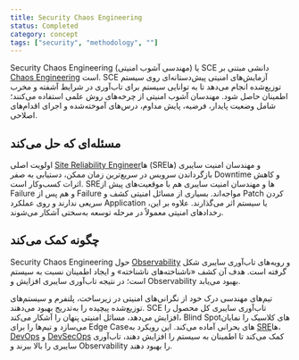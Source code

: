 ```yaml
---
title: Security Chaos Engineering
status: Completed
category: concept
tags: ["security", "methodology", ""]
---
```


Security Chaos Engineering (مهندسی آشوب امنیتی) یا SCE دانشی مبتنی بر [Chaos Engineering](/chaos-engineering/) است. SCE آزمایش‌های امنیتی پیش‌دستانه‌ای روی سیستم توزیع‌شده انجام می‌دهد تا به توانایی سیستم برای تاب‌آوری در شرایط آشفته و مخرب اطمینان حاصل شود. مهندسان آشوب امنیتی از چرخه‌های روش علمی استفاده می‌کنند؛ شامل وضعیت پایدار، فرضیه، پایش مداوم، درس‌های آموخته‌شده و اجرای اقدام‌های اصلاحی.

## مسئله‌ای که حل می‌کند

اولویت اصلی [Site Reliability Engineer](/site-reliability-engineering/)ها (SREها) و مهندسان امنیت سایبری بازگرداندن سرویس در سریع‌ترین زمان ممکن، دستیابی به صفر Downtime و کاهش اثرات کسب‌وکار است. SREها و مهندسان امنیت سایبری هم با موقعیت‌های پیش از Failure و هم پس از Failure مواجه‌اند. بسیاری از مسائل امنیتی کشف و Patch کردن سریعی ندارند و روی عملکرد Application یا سیستم اثر می‌گذارند. علاوه بر این، رخدادهای امنیتی معمولاً در مرحله توسعه به‌سختی آشکار می‌شوند.

## چگونه کمک می‌کند

Security Chaos Engineering حول [Observability](/observability/) و رویه‌های تاب‌آوری سایبری شکل گرفته است. هدف آن کشف «ناشناخته‌های ناشناخته» و ایجاد اطمینان نسبت به سیستم است؛ در نتیجه تاب‌آوری سایبری افزایش و Observability بهبود می‌یابد.

تیم‌های مهندسی درک خود از نگرانی‌های امنیتی در زیرساخت، پلتفرم و سیستم‌های توزیع‌شده پیچیده را به‌تدریج بهبود می‌دهند. SCE تاب‌آوری سایبری کل محصول را افزایش می‌دهد، مسائل امنیتی پنهان را آشکار می‌کند، Blind Spotهای کلاسیک را نمایان می‌سازد و تیم‌ها را برای Edge Caseهای بحرانی آماده می‌کند. این رویکرد به [SRE](/site-reliability-engineering/)ها، [DevOps](/devops/) و [DevSecOps](/devsecops/) کمک می‌کند تا اطمینان به سیستم را افزایش دهند، تاب‌آوری سایبری را بالا ببرند و Observability را بهبود دهند.
